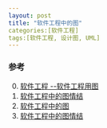 ```yaml
---
layout: post
title: "软件工程中的图"
categories:[软件工程]
tags:[软件工程, 设计图, UML]
---
```



### 参考
0. [软件工程 --软件工程用图][0]
0. [软件工程中的图情结][1]
1. [软件工程中的图][2]
2. [软件工程中的图情结][3]

[0]: http://www.cnblogs.com/kzloser/archive/2012/07/05/2577432.html "软件工程 --软件工程用图"
[1]: http://kb.cnblogs.com/page/107286/ "软件工程中的图情结"
[2]: http://www.cnblogs.com/bukudekong/archive/2012/05/05/2484498.html "软件工程中的图"
[3]: http://www.uml.org.cn/UMLForum/201112051.asp "软件工程中的图情结"